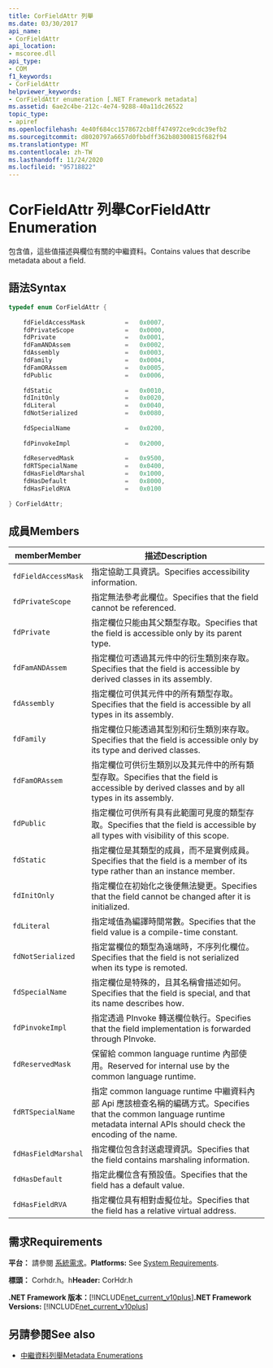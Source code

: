 ```yaml
---
title: CorFieldAttr 列舉
ms.date: 03/30/2017
api_name:
- CorFieldAttr
api_location:
- mscoree.dll
api_type:
- COM
f1_keywords:
- CorFieldAttr
helpviewer_keywords:
- CorFieldAttr enumeration [.NET Framework metadata]
ms.assetid: 6ae2c4be-212c-4e74-9288-40a11dc26522
topic_type:
- apiref
ms.openlocfilehash: 4e40f684cc1578672cb8ff474972ce9cdc39efb2
ms.sourcegitcommit: d8020797a6657d0fbbdff362b80300815f682f94
ms.translationtype: MT
ms.contentlocale: zh-TW
ms.lasthandoff: 11/24/2020
ms.locfileid: "95718822"
---
```

# <a name="corfieldattr-enumeration"></a><span data-ttu-id="1264f-102">CorFieldAttr 列舉</span><span class="sxs-lookup"><span data-stu-id="1264f-102">CorFieldAttr Enumeration</span></span>

<span data-ttu-id="1264f-103">包含值，這些值描述與欄位有關的中繼資料。</span><span class="sxs-lookup"><span data-stu-id="1264f-103">Contains values that describe metadata about a field.</span></span>  
  
## <a name="syntax"></a><span data-ttu-id="1264f-104">語法</span><span class="sxs-lookup"><span data-stu-id="1264f-104">Syntax</span></span>  
  
```cpp  
typedef enum CorFieldAttr {  
  
    fdFieldAccessMask           =   0x0007,  
    fdPrivateScope              =   0x0000,  
    fdPrivate                   =   0x0001,  
    fdFamANDAssem               =   0x0002,  
    fdAssembly                  =   0x0003,  
    fdFamily                    =   0x0004,  
    fdFamORAssem                =   0x0005,  
    fdPublic                    =   0x0006,  
  
    fdStatic                    =   0x0010,  
    fdInitOnly                  =   0x0020,  
    fdLiteral                   =   0x0040,  
    fdNotSerialized             =   0x0080,  
  
    fdSpecialName               =   0x0200,  
  
    fdPinvokeImpl               =   0x2000,  
  
    fdReservedMask              =   0x9500,  
    fdRTSpecialName             =   0x0400,  
    fdHasFieldMarshal           =   0x1000,  
    fdHasDefault                =   0x8000,  
    fdHasFieldRVA               =   0x0100  
  
} CorFieldAttr;  
```  
  
## <a name="members"></a><span data-ttu-id="1264f-105">成員</span><span class="sxs-lookup"><span data-stu-id="1264f-105">Members</span></span>  
  
|<span data-ttu-id="1264f-106">member</span><span class="sxs-lookup"><span data-stu-id="1264f-106">Member</span></span>|<span data-ttu-id="1264f-107">描述</span><span class="sxs-lookup"><span data-stu-id="1264f-107">Description</span></span>|  
|------------|-----------------|  
|`fdFieldAccessMask`|<span data-ttu-id="1264f-108">指定協助工具資訊。</span><span class="sxs-lookup"><span data-stu-id="1264f-108">Specifies accessibility information.</span></span>|  
|`fdPrivateScope`|<span data-ttu-id="1264f-109">指定無法參考此欄位。</span><span class="sxs-lookup"><span data-stu-id="1264f-109">Specifies that the field cannot be referenced.</span></span>|  
|`fdPrivate`|<span data-ttu-id="1264f-110">指定欄位只能由其父類型存取。</span><span class="sxs-lookup"><span data-stu-id="1264f-110">Specifies that the field is accessible only by its parent type.</span></span>|  
|`fdFamANDAssem`|<span data-ttu-id="1264f-111">指定欄位可透過其元件中的衍生類別來存取。</span><span class="sxs-lookup"><span data-stu-id="1264f-111">Specifies that the field is accessible by derived classes in its assembly.</span></span>|  
|`fdAssembly`|<span data-ttu-id="1264f-112">指定欄位可供其元件中的所有類型存取。</span><span class="sxs-lookup"><span data-stu-id="1264f-112">Specifies that the field is accessible by all types in its assembly.</span></span>|  
|`fdFamily`|<span data-ttu-id="1264f-113">指定欄位只能透過其型別和衍生類別來存取。</span><span class="sxs-lookup"><span data-stu-id="1264f-113">Specifies that the field is accessible only by its type and derived classes.</span></span>|  
|`fdFamORAssem`|<span data-ttu-id="1264f-114">指定欄位可供衍生類別以及其元件中的所有類型存取。</span><span class="sxs-lookup"><span data-stu-id="1264f-114">Specifies that the field is accessible by derived classes and by all types in its assembly.</span></span>|  
|`fdPublic`|<span data-ttu-id="1264f-115">指定欄位可供所有具有此範圍可見度的類型存取。</span><span class="sxs-lookup"><span data-stu-id="1264f-115">Specifies that the field is accessible by all types with visibility of this scope.</span></span>|  
|`fdStatic`|<span data-ttu-id="1264f-116">指定欄位是其類型的成員，而不是實例成員。</span><span class="sxs-lookup"><span data-stu-id="1264f-116">Specifies that the field is a member of its type rather than an instance member.</span></span>|  
|`fdInitOnly`|<span data-ttu-id="1264f-117">指定欄位在初始化之後便無法變更。</span><span class="sxs-lookup"><span data-stu-id="1264f-117">Specifies that the field cannot be changed after it is initialized.</span></span>|  
|`fdLiteral`|<span data-ttu-id="1264f-118">指定域值為編譯時間常數。</span><span class="sxs-lookup"><span data-stu-id="1264f-118">Specifies that the field value is a compile-time constant.</span></span>|  
|`fdNotSerialized`|<span data-ttu-id="1264f-119">指定當欄位的類型為遠端時，不序列化欄位。</span><span class="sxs-lookup"><span data-stu-id="1264f-119">Specifies that the field is not serialized when its type is remoted.</span></span>|  
|`fdSpecialName`|<span data-ttu-id="1264f-120">指定欄位是特殊的，且其名稱會描述如何。</span><span class="sxs-lookup"><span data-stu-id="1264f-120">Specifies that the field is special, and that its name describes how.</span></span>|  
|`fdPinvokeImpl`|<span data-ttu-id="1264f-121">指定透過 PInvoke 轉送欄位執行。</span><span class="sxs-lookup"><span data-stu-id="1264f-121">Specifies that the field implementation is forwarded through PInvoke.</span></span>|  
|`fdReservedMask`|<span data-ttu-id="1264f-122">保留給 common language runtime 內部使用。</span><span class="sxs-lookup"><span data-stu-id="1264f-122">Reserved for internal use by the common language runtime.</span></span>|  
|`fdRTSpecialName`|<span data-ttu-id="1264f-123">指定 common language runtime 中繼資料內部 Api 應該檢查名稱的編碼方式。</span><span class="sxs-lookup"><span data-stu-id="1264f-123">Specifies that the common language runtime metadata internal APIs should check the encoding of the name.</span></span>|  
|`fdHasFieldMarshal`|<span data-ttu-id="1264f-124">指定欄位包含封送處理資訊。</span><span class="sxs-lookup"><span data-stu-id="1264f-124">Specifies that the field contains marshaling information.</span></span>|  
|`fdHasDefault`|<span data-ttu-id="1264f-125">指定此欄位含有預設值。</span><span class="sxs-lookup"><span data-stu-id="1264f-125">Specifies that the field has a default value.</span></span>|  
|`fdHasFieldRVA`|<span data-ttu-id="1264f-126">指定欄位具有相對虛擬位址。</span><span class="sxs-lookup"><span data-stu-id="1264f-126">Specifies that the field has a relative virtual address.</span></span>|  
  
## <a name="requirements"></a><span data-ttu-id="1264f-127">需求</span><span class="sxs-lookup"><span data-stu-id="1264f-127">Requirements</span></span>  

 <span data-ttu-id="1264f-128">**平台：** 請參閱 [系統需求](../../get-started/system-requirements.md)。</span><span class="sxs-lookup"><span data-stu-id="1264f-128">**Platforms:** See [System Requirements](../../get-started/system-requirements.md).</span></span>  
  
 <span data-ttu-id="1264f-129">**標頭：** Corhdr.h。h</span><span class="sxs-lookup"><span data-stu-id="1264f-129">**Header:** CorHdr.h</span></span>  
  
 <span data-ttu-id="1264f-130">**.NET Framework 版本：**[!INCLUDE[net_current_v10plus](../../../../includes/net-current-v10plus-md.md)]</span><span class="sxs-lookup"><span data-stu-id="1264f-130">**.NET Framework Versions:** [!INCLUDE[net_current_v10plus](../../../../includes/net-current-v10plus-md.md)]</span></span>  
  
## <a name="see-also"></a><span data-ttu-id="1264f-131">另請參閱</span><span class="sxs-lookup"><span data-stu-id="1264f-131">See also</span></span>

- [<span data-ttu-id="1264f-132">中繼資料列舉</span><span class="sxs-lookup"><span data-stu-id="1264f-132">Metadata Enumerations</span></span>](metadata-enumerations.md)
